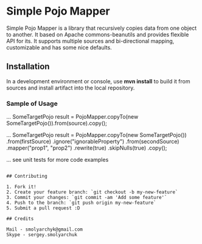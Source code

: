 # Simple Pojo Mapper

Simple Pojo Mapper is a library that recursively copies data from one object to another.
It based on Apache commons-beanutils and provides flexible API for its.
It supports multiple sources and bi-directional mapping, customizable and has some nice defaults.

## Installation

In a development environment or console, use **mvn install** to build it from sources and install artifact into the local repository.

### Sample of Usage
...
SomeTargetPojo result = PojoMapper.copyTo(new SomeTargetPojo()).from(source).copy();

...
SomeTargetPojo result = PojoMapper.copyTo(new SomeTargetPojo())
	.from(firstSource)
		.ignore("ignorableProperty")
	.from(secondSource)
		.mapper("prop1", "prop2")
		.rewrite(true)
		.skipNulls(true)
	.copy();

... see unit tests for more code examples 

```

## Contributing

1. Fork it!
2. Create your feature branch: `git checkout -b my-new-feature`
3. Commit your changes: `git commit -am 'Add some feature'`
4. Push to the branch: `git push origin my-new-feature`
5. Submit a pull request :D

## Credits

Mail - smolyarchyk@gmail.com
Skype - sergey.smolyarchuk